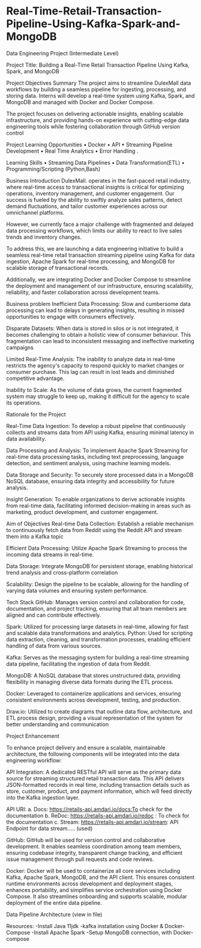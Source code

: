 # Real-Time-Retail-Transaction-Pipeline-Using-Kafka-Spark-and-MongoDB
Data Engineering Project (Intermediate Level)

Project Title: Building a Real-Time Retail Transaction Pipeline Using Kafka, Spark, and MongoDB

Project Objectives Summary
The project aims to streamline DulexMall data workflows by building a seamless pipeline for ingesting, processing, and storing data. Interns will develop a real-time system using Kafka, Spark, and MongoDB and managed with Docker and Docker Compose. 

The project focuses on delivering actionable insights, enabling scalable infrastructure, and providing hands-on experience with cutting-edge data engineering tools while fostering collaboration through GitHub version control

Project Learning Opportunities
• Docker 
• API 
• Streaming Pipeline Development 
• Real Time Analytics 
• Error Handling .

Learning Skills 
• Streaming Data Pipelines 
• Data Transformation(ETL) 
• Programming/Scripting (Python,Bash)

Business Introduction
DulexMall. operates in the fast-paced retail industry, where real-time access to transactional insights is critical for optimizing operations,
inventory management, and customer engagement. Our success is fueled by the ability to swiftly analyze sales patterns, detect demand
fluctuations, and tailor customer experiences across our omnichannel platforms.

However, we currently face a major challenge with fragmented and delayed data processing workflows, which limits our
ability to react to live sales trends and inventory changes.

To address this, we are launching a data engineering initiative to build a seamless real-time retail transaction streaming pipeline using
Kafka for data ingestion, Apache Spark for real-time processing, and MongoDB for scalable storage of transactional records.

Additionally, we are integrating Docker and Docker Compose to streamline the deployment and management of our infrastructure, ensuring scalability, reliability, and faster collaboration across development teams.

Business problem
Inefficient Data Processing:
Slow and cumbersome data processing can lead to delays in generating insights, resulting in missed opportunities to engage with consumers effectively.

Disparate Datasets:
When data is stored in silos or is not integrated, it becomes challenging to obtain a holistic view of consumer behaviour. This fragmentation can
lead to inconsistent messaging and ineffective marketing campaigns

Limited Real-Time Analysis:
The inability to analyze data in real-time restricts the agency's capacity to respond quickly to market changes or consumer purchase. 
This lag can result in lost leads and diminished competitive advantage.

Inability to Scale:
As the volume of data grows, the current fragmented system may struggle to keep up, making it difficult for the agency to scale its
operations.

Rationale for the Project

Real-Time Data Ingestion: To develop a robust pipeline that continuously collects and streams
data from API using Kafka, ensuring minimal latency in data availability.

Data Processing and Analysis: To implement Apache Spark Streaming for real-time data
processing tasks, including text preprocessing, language detection, and sentiment analysis, using
machine learning models.

Data Storage and Security: To securely store processed data in a MongoDB NoSQL database,
ensuring data integrity and accessibility for future analysis.

Insight Generation: To enable organizations to derive actionable insights from real-time data,
facilitating informed decision-making in areas such as marketing, product development, and
customer engagement.

Aim of Objectives
Real-time Data Collection:
Establish a reliable mechanism to continuously fetch data from Reddit using the Reddit API and stream them into a Kafka topic

Efficient Data Processing:
Utilize Apache Spark Streaming to process the incoming data streams in real-time.

Data Storage:
Integrate MongoDB for persistent storage, enabling historical trend analysis and cross-platform correlation

Scalability:
Design the pipeline to be scalable, allowing for the handling of varying data volumes and ensuring system performance.

Tech Stack
GitHub:
Manages version control and collaboration for code, documentation, and project tracking, ensuring that all team members are aligned and can contribute effectively.

Spark: 
Utilized for processing large datasets in real-time, allowing for fast and scalable data transformations and analytics.
Python: 
Used for scripting data extraction, cleaning, and transformation processes, enabling efficient handling of data from various sources.

Kafka: 
Serves as the messaging system for building a real-time streaming data pipeline, facilitating the ingestion of data from Reddit.

MongoDB:
A NoSQL database that stores unstructured data, providing flexibility in managing diverse data formats during the ETL process.

Docker: 
Leveraged to containerize applications and services, ensuring consistent environments across development, testing, and production.

Draw.io: 
Utilized to create diagrams that outline data flow, architecture, and ETL process design, providing a visual representation of the system for better understanding and communication

Project Enhancement

To enhance project delivery and ensure a scalable, maintainable architecture, the following
components will be integrated into the data engineering workflow:

API Integration:
A dedicated RESTful API will serve as the primary data source for streaming structured retail transaction data. This API delivers JSON-formatted records in
real time, including transaction details such as store, customer, product, and payment information, which will feed directly into the Kafka ingestion layer.    

API URI:
a. Docs: https://retails-api.amdari.io/docs:To check for the documentation
b. ReDoc: https://retails-api.amdari.io/redoc : To check for the documentation
c. Stream: https://retails-api.amdari.io/stream: API Endpoint for data stream..... (used)

GitHub:
GitHub will be used for version control and collaborative development. It enables seamless coordination among team members, ensuring codebase integrity, transparent change tracking, and efficient issue management through pull requests and code reviews.

Docker:
Docker will be used to containerize all core services including Kafka, Apache Spark, MongoDB, and the API client. This ensures consistent runtime environments across development and deployment stages, enhances portability, and simplifies service orchestration using Docker Compose. It also streamlines onboarding and supports scalable, modular deployment of the entire data pipeline.

Data Pipeline Architecture (view in file)

Resources:
-Install Java 11jdk 
-kafka installation using Docker & Docker-Compose 
-Install Apache Spark 
-Setup MongoDB connection, with Docker-compose
